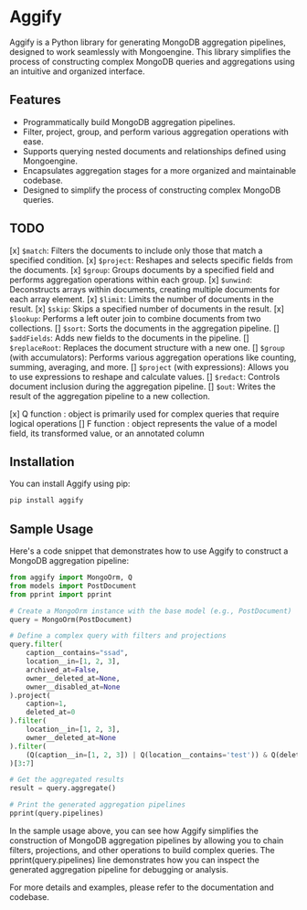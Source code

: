 # Aggify

Aggify is a Python library for generating MongoDB aggregation pipelines, designed to work seamlessly with Mongoengine. This library simplifies the process of constructing complex MongoDB queries and aggregations using an intuitive and organized interface.

## Features

- Programmatically build MongoDB aggregation pipelines.
- Filter, project, group, and perform various aggregation operations with ease.
- Supports querying nested documents and relationships defined using Mongoengine.
- Encapsulates aggregation stages for a more organized and maintainable codebase.
- Designed to simplify the process of constructing complex MongoDB queries.

## TODO

[x] `$match`: Filters the documents to include only those that match a specified condition.
[x] `$project`: Reshapes and selects specific fields from the documents.
[x] `$group`: Groups documents by a specified field and performs aggregation operations within each group.
[x] `$unwind`: Deconstructs arrays within documents, creating multiple documents for each array element.
[x] `$limit`: Limits the number of documents in the result.
[x] `$skip`: Skips a specified number of documents in the result.
[x] `$lookup`: Performs a left outer join to combine documents from two collections.
[] `$sort`: Sorts the documents in the aggregation pipeline.
[] `$addFields`: Adds new fields to the documents in the pipeline.
[] `$replaceRoot`: Replaces the document structure with a new one.
[] `$group` (with accumulators): Performs various aggregation operations like counting, summing, averaging, and more.
[] `$project` (with expressions): Allows you to use expressions to reshape and calculate values.
[] `$redact`: Controls document inclusion during the aggregation pipeline.
[] `$out`: Writes the result of the aggregation pipeline to a new collection.

[x] Q function : object is primarily used for complex queries that require logical operations
[] F function : object represents the value of a model field, its transformed value, or an annotated column

## Installation

You can install Aggify using pip:

```bash
pip install aggify
```

## Sample Usage

Here's a code snippet that demonstrates how to use Aggify to construct a MongoDB aggregation pipeline:

```python
from aggify import MongoOrm, Q
from models import PostDocument
from pprint import pprint

# Create a MongoOrm instance with the base model (e.g., PostDocument)
query = MongoOrm(PostDocument)

# Define a complex query with filters and projections
query.filter(
    caption__contains="ssad",
    location__in=[1, 2, 3],
    archived_at=False,
    owner__deleted_at=None,
    owner__disabled_at=None
).project(
    caption=1,
    deleted_at=0
).filter(
    location__in=[1, 2, 3],
    owner__deleted_at=None
).filter(
    (Q(caption__in=[1, 2, 3]) | Q(location__contains='test')) & Q(deleted_at=None)
)[3:7]

# Get the aggregated results
result = query.aggregate()

# Print the generated aggregation pipelines
pprint(query.pipelines)
```

In the sample usage above, you can see how Aggify simplifies the construction of MongoDB aggregation pipelines by allowing you to chain filters, projections, and other operations to build complex queries. The pprint(query.pipelines) line demonstrates how you can inspect the generated aggregation pipeline for debugging or analysis.

For more details and examples, please refer to the documentation and codebase.

